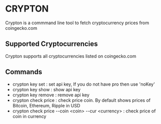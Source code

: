 # CRYPTON

Crypton is a commmand line tool to fetch cryptocurrency prices from coingecko.com

## Supported Cryptocurrencies

Crypton supports all cryptocurrencies listed on coingecko.com

## Commands

<ul>
  <li>crypton key set : set api key, If you do not have pro then use 'noKey'</li>
  <li>crypton key show : show api key</li>
  <li>crypton key remove : remove api key</li>
  <li>crypton check price : check price coin. By default shows prices of Bitcoin, Ethereum, Ripple in USD</li>
  <li>crypton check price --coin &ltcoin> --cur &ltcurrency> : check price of coin in currency</li>
</ul>

